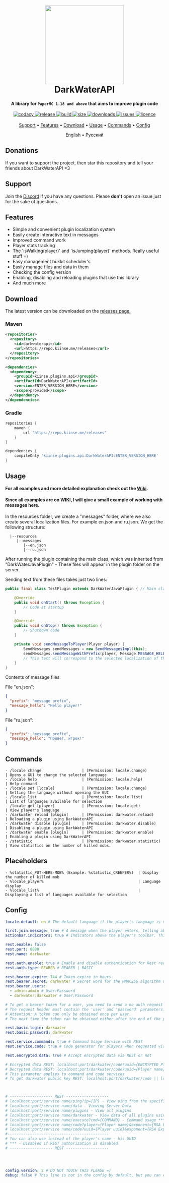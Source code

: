 <h1 align="center">
  <img width=250 height=250 src="https://raw.githubusercontent.com/kiinse/DarkWaterAPI/master/.github/img/logo.png" />
  <br>DarkWaterAPI<br>
</h1>

<p align="center">
  <b>A library for <code>PaperMC 1.18 and above</code> that aims to improve plugin code</b><br><br>

  <a href="https://app.codacy.com/gh/kiinse/DarkWaterAPI/dashboard">
    <img src="https://app.codacy.com/project/badge/Grade/04669f7c982b4ec8ba4783493dfb1ca9" alt="codacy"/>
  </a>

  <a href="https://github.com/kiinse/DarkWaterAPI/releases">
    <img src="https://img.shields.io/github/v/release/kiinse/DarkWaterAPI?include_prereleases&style=flat-square" alt="release">
  </a>
  <a href="https://github.com/kiinse/DarkWaterAPI/actions/workflows/gradle-package.yml">
    <img src="https://img.shields.io/github/workflow/status/kiinse/DarkWaterAPI/Create%20packages%20with%20Gradle?style=flat-square" alt="build"> 
  </a>
  <a href="https://github.com/kiinse/DarkWaterAPI">
    <img src="https://img.shields.io/github/repo-size/kiinse/DarkWaterAPI?style=flat-square" alt="size"> 
  </a>
  <a href="https://github.com/kiinse/DarkWaterAPI/releases">
    <img src="https://img.shields.io/github/downloads/kiinse/DarkWaterAPI/total?style=flat-square" alt="downloads"> 
  </a>
  <a href="https://github.com/kiinse/DarkWaterAPI/issues">
    <img src="https://img.shields.io/github/issues/kiinse/DarkWaterAPI?style=flat-square" alt="issues"> 
  </a>
  <a href="https://github.com/kiinse/DarkWaterAPI/blob/master/LICENSE">
    <img src="https://img.shields.io/github/license/kiinse/DarkWaterAPI?style=flat-square" alt="licence"> 
  </a><br><br>
  <a href="#support">Support</a> • <a href="#features">Features</a> • <a href="#download">Download</a> • <a href="#usage">Usage</a> • <a href="#commands">Commands</a> • <a href="#config">Config</a>
</p>
<p align="center">
  <a href="https://github.com/kiinse/DarkWaterAPI/blob/master/README.md">English</a> • <a href="https://github.com/kiinse/DarkWaterAPI/blob/master/.github/README.md">Русский</a>
</p>

## Donations

If you want to support the project, then
star this repository and tell your friends about DarkWaterAPI =3

## Support

Join the [Discord](https://discord.gg/ec7y5NY82b) if you have any questions.
Please **don't** open an issue just for the sake of questions.

## Features

* Simple and convenient plugin localization system
* Easily create interactive text in messages
* Improved command work
* Player stats tracking
* The 'isWalking(player)' and 'isJumping(player)' methods. Really useful stuff =)
* Easy management bukkit scheduler's
* Easily manage files and data in them
* Checking the config version
* Enabling, disabling and reloading plugins that use this library
* And much more

## Download

The latest version can be downloaded on the <a href="https://github.com/kiinse/DarkWaterAPI/releases">releases page.</a><br>

### Maven

```xml
<repositories>
  <repository>
    <id>darkwaterapi</id>
    <url>https://repo.kiinse.me/releases</url>
  </repository>
</repositories>

<dependencies>
  <dependency>
    <groupId>kiinse.plugins.api</groupId>
    <artifactId>DarkWaterAPI</artifactId>
    <version>ENTER_VERSION_HERE</version>
    <scope>provided</scope>
  </dependency>
</dependencies>
```

### Gradle

```groovy
repositories {
    maven {
        url "https://repo.kiinse.me/releases"
    }
}

dependencies {
    compileOnly 'kiinse.plugins.api:DarkWaterAPI:ENTER_VERSION_HERE'
}
```

## Usage

<b>For all examples and more detailed explanation check out the [Wiki](https://github.com/kiinse/DarkWaterAPI/wiki).</b>

#### Since all examples are on WIKI, I will give a small example of working with messages here.

In the resources folder, we create a "messages" folder, where we also create several localization files. For example en.json and ru.json. We get the following structure:

```
  |--resources
     |--messages
        |--en.json
        |--ru.json
```

After running the plugin containing the main class, which was inherited from "DarkWaterJavaPlugin" - These files will appear in the plugin folder on the server.

Sending text from these files takes just two lines:

```java
public final class TestPlugin extends DarkWaterJavaPlugin { // Main class

    @Override
    public void onStart() throws Exception {
        // Code at startup
    }

    @Override
    public void onStop() throws Exception {
        // Shutdown code
    }

    private void sendMessageToPlayer(Player player) {
        SendMessages sendMessages = new SendMessagesImpl(this);
        sendMessages.sendMessageWithPrefix(player, Message.MESSAGE_HELLO); // We send to player the message "message_hello" from the json file.
        // This text will correspond to the selected localization of the player.
    }
}

```

Contents of message files:

File "en.json":

```json
{
  "prefix": "message prefix",
  "message_hello": "Hello player!"
}
```

File "ru.json":

```json
{
  "prefix": "message prefix",
  "message_hello": "Привет, игрок!"
}
```

## Commands

```
- /locale change                  | (Permission: locale.change)          | Opens a GUI to change the selected language
- /locale help                    | (Permission: locale.help)            | Help command
- /locale set [locale]            | (Permission: locale.change)          | Setting the language without opening the GUI
- /locale list                    | (Permission: locale.list)            | List of languages available for selection
- /locale get [player]            | (Permission: locale.get)             | View player's language
- /darkwater reload [plugin]      | (Permission: darkwater.reload)       | Reloading a plugin using DarkWaterAPI
- /darkwater disable [plugin]     | (Permission: darkwater.disable)      | Disabling a plugin using DarkWaterAPI
- /darkwater enable [plugin]      | (Permission: darkwater.enable)       | Enabling a plugin using DarkWaterAPI
- /statistic                      | (Permission: darkwater.statistic)    | View statistics on the number of killed mobs.
```

## Placeholders

```
- %statistic_PUT-HERE-MOB% (Example: %statistic_CREEPER%)  | Display the number of killed mob
- %locale_player%                                          | Language display
- %locale_list%                                            | Displaying a list of languages available for selection
```

## Config

```yaml
locale.default: en # The default language if the player's language is not available on the server, or it has not been defined

first.join.message: true # A message when the player enters, telling about the definition of the player's language and the possibility of changing this language.
actionbar.indicators: true # Indicators above the player's toolbar. This function is needed for some plugins that use DarkWaterAPI. Requires PlaceHolderAPI to work.

rest.enable: false
rest.port: 8080
rest.name: darkwater

rest.auth.enable: true # Enable and disable authentication for Rest requests. If it is disabled, then some requests will be disabled.
rest.auth.type: BEARER # BEARER | BASIC

rest.bearer.expire: 744 # Token expire in hours
rest.bearer.secret: darkwater # Secret word for the HMAC256 algorithm when signing the token.
rest.bearer.users:
  - admin:admin # User:Password
  - darkwater:darkwater # User:Password

# To get a bearer token for a user, you need to send a no auth request to any Rest link.
# The request header must contain the 'user' and 'password' parameters.
# Attention: A token can only be obtained once per user.
# The next time the token can be obtained either after the end of the previous one, or after the plugin is reloaded.

rest.basic.login: darkwater
rest.basic.password: darkwater

rest.service.commands: true # Command Usage Service with REST
rest.service.code: true # Code generator for players when requested via REST

rest.encrypted.data: true # Accept encrypted data via REST or not

# Encrypted data REST: localhost:port/darkwater/code?uuid={ENCRYPTED Player name}&exponent={RSA Exponent}&modulus={RSA Modulus}
# Decrypted data REST: localhost:port/darkwater/code?uuid={Player name}&exponent={RSA Exponent}&modulus={RSA Modulus}
# This parameter applies to command and code services
# To get darkwater public key REST: localhost:port/darkwater/code || localhost:port/darkwater/execute



# ------------------- REST -------------------
# localhost:port/service name/ping?ip={IP} - View ping from the specified ip address to the server
# localhost:port/service name/data - Viewing Server Data
# localhost:port/service name/plugins - View all plugins
# localhost:port/service name/darkwater - View data of all plugins using DarkWaterAPI ***
# localhost:port/service name/execute?cmd={COMMAND} - Command usage ***
# localhost:port/service name/code?player={Player name}&exponent={RSA Exponent}&modulus={RSA Modulus} - Sends the code to the player, and also returns it in encrypted form ***
# localhost:port/service name/code?uuid={Player uuid}&exponent={RSA Exponent}&modulus={RSA Modulus} - Sends the code to the player, and also returns it in encrypted form ***
#---------------------------------------------
# You can also use instead of the player's name - his UUID
# *** - Disabled if REST authorization is disabled
# ------------------- REST -------------------




config.version: 2 # DO NOT TOUCH THIS PLEASE =)
debug: false # This line is not in the config by default, but you can enter it in the DarkWaterAPI config to display config logs in the server console.
```
